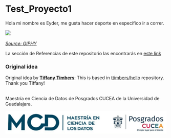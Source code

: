 # Test_Proyecto1

Hola mi nombre es Eyder, me gusta hacer deporte en especifico ir a correr.

![](https://media.giphy.com/media/3ndAvMC5LFPNMCzq7m/giphy.gif?cid=82a1493bmd0o34p839xifqoje03o3w666ubixs80cwouozhp&ep=v1_gifs_trending&rid=giphy.gif&ct=g)

*[Source: GIPHY](https://media.giphy.com/media/3ndAvMC5LFPNMCzq7m/giphy.gif?cid=82a1493bmd0o34p839xifqoje03o3w666ubixs80cwouozhp&ep=v1_gifs_trending&rid=giphy.gif&ct=g)*


La sección de Referencias de este repositorio las encontrarás en [este link](https://github.com/Heyder07/Hello_world/blob/main/referencias.md)

### Original idea
Original idea by **[Tiffany Timbers](https://github.com/ttimbers/hello)**: This is based in [ttimbers/hello](https://github.com/ttimbers/hello) repository. Thank you Tiffany!


<br>
Maestría en Ciencia de Datos de Posgrados CUCEA de la Universidad de Guadalajara.  

![](https://raw.githubusercontent.com/vcuspinera/UDG_MCD_Project_Dev_I/main/actividades/img/MCD_logo.png)

